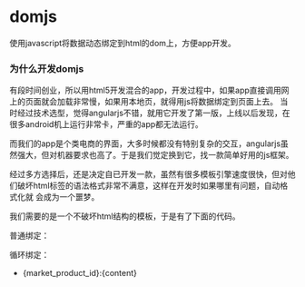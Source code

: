 # domjs
使用javascript将数据动态绑定到html的dom上，方便app开发。

### 为什么开发domjs

有段时间创业，所以用html5开发混合的app，开发过程中，如果app直接调用网上的页面就会加载非常慢，如果用本地页，就得用js将数据绑定到页面上去。
当时经过技术选型，觉得angularjs不错，就用它开发了第一版，上线以后发现，在很多android机上运行非常卡，严重的app都无法运行。

而我们的app是个类电商的界面，大多时候都没有特别复杂的交互，angularjs虽然强大，但对机器要求也高了。于是我们觉定换到它，找一款简单好用的js框架。

经过多方选择后，还是决定自已开发一款，虽然有很多模板引擎速度很快，但对他们破坏html标签的语法格式非常不满意，这样在开发时如果哪里有问题，自动格式化就
会成为一个噩梦。

我们需要的是一个不破坏html结构的模板，于是有了下面的代码。

普通绑定：<p data-bind="content"></p>
循环绑定：
        <ul data-repeat-name='data1'>
            <li>{market_product_id}:{content}</li>
        </ul>

